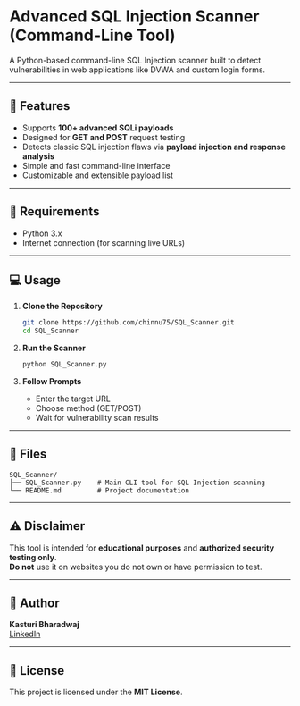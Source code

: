 # Advanced SQL Injection Scanner (Command-Line Tool)

A Python-based command-line SQL Injection scanner built to detect vulnerabilities in web applications like DVWA and custom login forms.

---

## 🚀 Features

- Supports **100+ advanced SQLi payloads**
- Designed for **GET and POST** request testing
- Detects classic SQL injection flaws via **payload injection and response analysis**
- Simple and fast command-line interface
- Customizable and extensible payload list

---

## 🔧 Requirements

- Python 3.x
- Internet connection (for scanning live URLs)

---

## 💻 Usage

1. **Clone the Repository**
   ```bash
   git clone https://github.com/chinnu75/SQL_Scanner.git
   cd SQL_Scanner
   ```

2. **Run the Scanner**
   ```bash
   python SQL_Scanner.py
   ```

3. **Follow Prompts**
   - Enter the target URL
   - Choose method (GET/POST)
   - Wait for vulnerability scan results

---

## 📁 Files

```
SQL_Scanner/
├── SQL_Scanner.py    # Main CLI tool for SQL Injection scanning
└── README.md         # Project documentation
```

---

## ⚠️ Disclaimer

This tool is intended for **educational purposes** and **authorized security testing only**.  
**Do not** use it on websites you do not own or have permission to test.

---

## 👤 Author

**Kasturi Bharadwaj**  
[LinkedIn](https://www.linkedin.com/in/bharadwaj-kasturi-451a031a9)

---

## 📜 License

This project is licensed under the **MIT License**.
